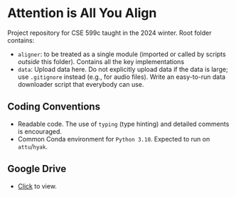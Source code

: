 # Attention is All You Align

Project repository for CSE 599c taught in the 2024 winter. 
Root folder contains:
- `aligner`: to be treated as a single module (imported or called by scripts _outside_ this folder). Contains all the key implementations
- `data`: Upload data here. Do not explicitly upload data if the data is large; use `.gitignore` instead (e.g., for audio files). Write an easy-to-run data downloader script that everybody can use.

## Coding Conventions
- Readable code. The use of `typing` (type hinting) and detailed comments is encouraged.
- Common Conda environment for `Python 3.10`. Expected to run on `attu`/`hyak`.



## Google Drive
- [Click](https://drive.google.com/drive/folders/1pgjzIMsOfZdnw3tQTR1H1LK3UXPCl6SL?usp=sharing) to view.
